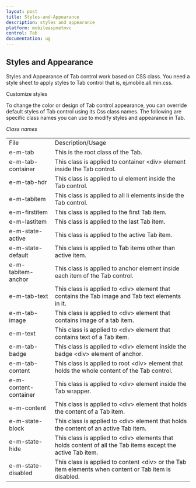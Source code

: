 ```yaml
---
layout: post
title: Styles-and-Appearance
description: styles and appearance
platform: mobileaspnetmvc
control: Tab
documentation: ug
---
```


## Styles and Appearance

Styles and Appearance of Tab control work based on CSS class. You need a style sheet to apply styles to Tab control that is, ej.mobile.all.min.css.

Customize styles

To change the color or design of Tab control appearance, you can override default styles of Tab control using its Css class names. The following are specific class names you can use to modify styles and appearance in Tab.

_Class names_

<table>
<tr>
<td>
File </td><td>
Description/Usage</td></tr>
<tr>
<td>
e-m-tab</td><td>
This is the root class of the Tab.</td></tr>
<tr>
<td>
e-m-tab-container</td><td>
This class is applied to container &lt;div&gt; element inside the Tab control.</td></tr>
<tr>
<td>
e-m-tab-hdr</td><td>
This class is applied to ul element inside the Tab control.</td></tr>
<tr>
<td>
e-m-tabitem</td><td>
This class is applied to all li elements inside the Tab control.</td></tr>
<tr>
<td>
e-m-firstitem</td><td>
This class is applied to the first Tab item.</td></tr>
<tr>
<td>
e-m-lastitem</td><td>
This class is applied to the last Tab item.</td></tr>
<tr>
<td>
e-m-state-active</td><td>
This class is applied to the active Tab item.</td></tr>
<tr>
<td>
e-m-state-default</td><td>
This class is applied to Tab items other than active item.</td></tr>
<tr>
<td>
e-m-tabitem-anchor</td><td>
This class is applied to anchor element inside each item of the Tab control.</td></tr>
<tr>
<td>
e-m-tab-text</td><td>
This class is applied to &lt;div&gt; element that contains the Tab image and Tab text elements in it.</td></tr>
<tr>
<td>
e-m-tab-image</td><td>
This class is applied to &lt;div&gt; element that contains image of a tab item.</td></tr>
<tr>
<td>
e-m-text</td><td>
This class is applied to &lt;div&gt; element that contains text of a Tab item.</td></tr>
<tr>
<td>
e-m-tab-badge</td><td>
This class is applied to &lt;div&gt; element inside the badge &lt;div&gt; element of anchor.</td></tr>
<tr>
<td>
e-m-tab-content</td><td>
This class is applied to root &lt;div&gt; element that holds the whole content of the Tab control.</td></tr>
<tr>
<td>
e-m-content-container</td><td>
This class is applied to &lt;div&gt; element inside the Tab wrapper.</td></tr>
<tr>
<td>
e-m-content</td><td>
This class is applied to &lt;div&gt; element that holds the content of a Tab item.</td></tr>
<tr>
<td>
e-m-state-block</td><td>
This class is applied to &lt;div&gt; element that holds the content of an active Tab item.</td></tr>
<tr>
<td>
e-m-state-hide</td><td>
This class is applied to &lt;div&gt; elements that holds content of all the Tab items except the active Tab item.</td></tr>
<tr>
<td>
e-m-state-disabled</td><td>
This class is applied to content &lt;div&gt; or the Tab item elements when content or Tab item is disabled.</td></tr>
</table>




